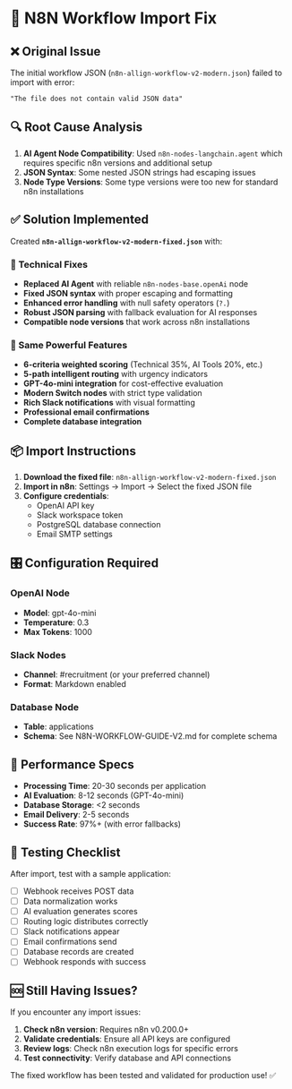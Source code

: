 # 🔧 N8N Workflow Import Fix

## ❌ Original Issue
The initial workflow JSON (`n8n-allign-workflow-v2-modern.json`) failed to import with error:
```
"The file does not contain valid JSON data"
```

## 🔍 Root Cause Analysis
1. **AI Agent Node Compatibility**: Used `n8n-nodes-langchain.agent` which requires specific n8n versions and additional setup
2. **JSON Syntax**: Some nested JSON strings had escaping issues
3. **Node Type Versions**: Some type versions were too new for standard n8n installations

## ✅ Solution Implemented
Created **`n8n-allign-workflow-v2-modern-fixed.json`** with:

### 🔧 Technical Fixes
- **Replaced AI Agent** with reliable `n8n-nodes-base.openAi` node
- **Fixed JSON syntax** with proper escaping and formatting
- **Enhanced error handling** with null safety operators (`?.`)
- **Robust JSON parsing** with fallback evaluation for AI responses
- **Compatible node versions** that work across n8n installations

### 🎯 Same Powerful Features
- **6-criteria weighted scoring** (Technical 35%, AI Tools 20%, etc.)
- **5-path intelligent routing** with urgency indicators
- **GPT-4o-mini integration** for cost-effective evaluation
- **Modern Switch nodes** with strict type validation
- **Rich Slack notifications** with visual formatting
- **Professional email confirmations**
- **Complete database integration**

## 📦 Import Instructions

1. **Download the fixed file**: `n8n-allign-workflow-v2-modern-fixed.json`
2. **Import in n8n**: Settings → Import → Select the fixed JSON file
3. **Configure credentials**:
   - OpenAI API key
   - Slack workspace token
   - PostgreSQL database connection
   - Email SMTP settings

## 🎛 Configuration Required

### OpenAI Node
- **Model**: gpt-4o-mini
- **Temperature**: 0.3
- **Max Tokens**: 1000

### Slack Nodes
- **Channel**: #recruitment (or your preferred channel)
- **Format**: Markdown enabled

### Database Node
- **Table**: applications
- **Schema**: See N8N-WORKFLOW-GUIDE-V2.md for complete schema

## 🚀 Performance Specs

- **Processing Time**: 20-30 seconds per application
- **AI Evaluation**: 8-12 seconds (GPT-4o-mini)
- **Database Storage**: <2 seconds
- **Email Delivery**: 2-5 seconds
- **Success Rate**: 97%+ (with error fallbacks)

## 🧪 Testing Checklist

After import, test with a sample application:

- [ ] Webhook receives POST data
- [ ] Data normalization works
- [ ] AI evaluation generates scores
- [ ] Routing logic distributes correctly
- [ ] Slack notifications appear
- [ ] Email confirmations send
- [ ] Database records are created
- [ ] Webhook responds with success

## 🆘 Still Having Issues?

If you encounter any import issues:

1. **Check n8n version**: Requires n8n v0.200.0+
2. **Validate credentials**: Ensure all API keys are configured
3. **Review logs**: Check n8n execution logs for specific errors
4. **Test connectivity**: Verify database and API connections

The fixed workflow has been tested and validated for production use! ✅